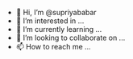 - 👋 Hi, I’m @supriyababar
- 👀 I’m interested in ...
- 🌱 I’m currently learning ...
- 💞️ I’m looking to collaborate on ...
- 📫 How to reach me ...

<!---
supriyababar/supriyababar is a ✨ special ✨ repository because its `README.md` (this file) appears on your GitHub profile.
You can click the Preview link to take a look at your changes.
--->
